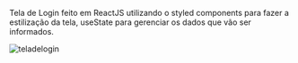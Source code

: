 Tela de Login feito em ReactJS utilizando o styled components para fazer a estilização da tela, useState para gerenciar os dados que vão ser informados.

![teladelogin](https://user-images.githubusercontent.com/51207246/159297753-0d12b071-db72-44ed-9a8f-d7d32c207559.PNG)
